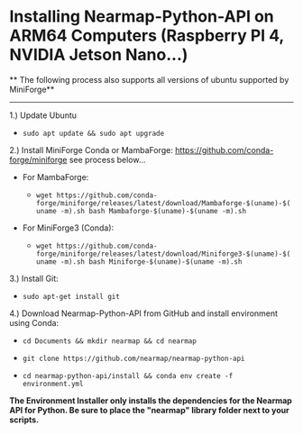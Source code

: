 
# Installing Nearmap-Python-API on ARM64 Computers (Raspberry PI 4, NVIDIA Jetson Nano...)

** The following process also supports all versions of ubuntu supported by MiniForge**
****

1.) Update Ubuntu
- ```sudo apt update && sudo apt upgrade```

2.) Install MiniForge Conda or MambaForge: https://github.com/conda-forge/miniforge see process below...
- For MambaForge:
  - ```wget https://github.com/conda-forge/miniforge/releases/latest/download/Mambaforge-$(uname)-$(uname -m).sh bash Mambaforge-$(uname)-$(uname -m).sh```


- For MiniForge3 (Conda):
  - ```wget https://github.com/conda-forge/miniforge/releases/latest/download/Miniforge3-$(uname)-$(uname -m).sh bash Miniforge-$(uname)-$(uname -m).sh```
  
3.) Install Git:
- ```sudo apt-get install git```

4.) Download Nearmap-Python-API from GitHub and install environment using Conda:
- ```cd Documents && mkdir nearmap && cd nearmap```


- ```git clone https://github.com/nearmap/nearmap-python-api```


- ```cd nearmap-python-api/install && conda env create -f environment.yml```

**The Environment Installer only installs the dependencies for the Nearmap API for Python. 
Be sure to place the "nearmap" library folder next to your scripts.**